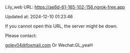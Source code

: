 Lily_web URL: https://ae6d-61-165-102-156.ngrok-free.app

Updated at: 2024-12-10 01:23:46

If you cannot open this URL, the server might be down.

Please contact: 

goley04@foxmail.com Or Wechat:GL_yeaH